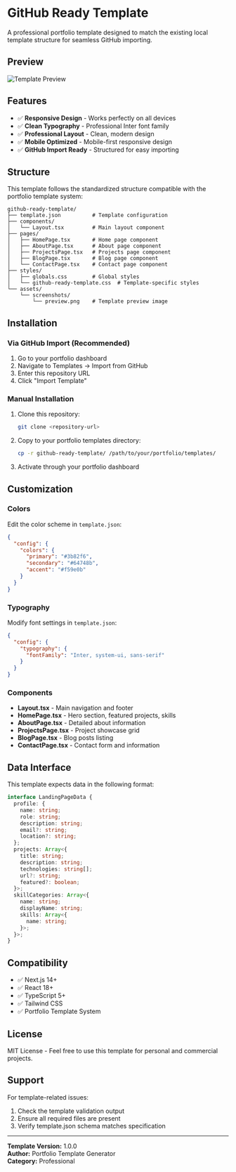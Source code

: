 # GitHub Ready Template

A professional portfolio template designed to match the existing local template structure for seamless GitHub importing.

## Preview

![Template Preview](assets/screenshots/preview.png)

## Features

- ✅ **Responsive Design** - Works perfectly on all devices
- ✅ **Clean Typography** - Professional Inter font family
- ✅ **Professional Layout** - Clean, modern design
- ✅ **Mobile Optimized** - Mobile-first responsive design
- ✅ **GitHub Import Ready** - Structured for easy importing

## Structure

This template follows the standardized structure compatible with the portfolio template system:

```
github-ready-template/
├── template.json          # Template configuration
├── components/
│   └── Layout.tsx         # Main layout component
├── pages/
│   ├── HomePage.tsx       # Home page component
│   ├── AboutPage.tsx      # About page component  
│   ├── ProjectsPage.tsx   # Projects page component
│   ├── BlogPage.tsx       # Blog page component
│   └── ContactPage.tsx    # Contact page component
├── styles/
│   ├── globals.css        # Global styles
│   └── github-ready-template.css  # Template-specific styles
└── assets/
    └── screenshots/
        └── preview.png    # Template preview image
```

## Installation

### Via GitHub Import (Recommended)

1. Go to your portfolio dashboard
2. Navigate to Templates → Import from GitHub
3. Enter this repository URL
4. Click "Import Template"

### Manual Installation

1. Clone this repository:
   ```bash
   git clone <repository-url>
   ```

2. Copy to your portfolio templates directory:
   ```bash
   cp -r github-ready-template/ /path/to/your/portfolio/templates/
   ```

3. Activate through your portfolio dashboard

## Customization

### Colors

Edit the color scheme in `template.json`:

```json
{
  "config": {
    "colors": {
      "primary": "#3b82f6",
      "secondary": "#64748b", 
      "accent": "#f59e0b"
    }
  }
}
```

### Typography

Modify font settings in `template.json`:

```json
{
  "config": {
    "typography": {
      "fontFamily": "Inter, system-ui, sans-serif"
    }
  }
}
```

### Components

- **Layout.tsx** - Main navigation and footer
- **HomePage.tsx** - Hero section, featured projects, skills
- **AboutPage.tsx** - Detailed about information
- **ProjectsPage.tsx** - Project showcase grid
- **BlogPage.tsx** - Blog posts listing
- **ContactPage.tsx** - Contact form and information

## Data Interface

This template expects data in the following format:

```typescript
interface LandingPageData {
  profile: {
    name: string;
    role: string;
    description: string;
    email?: string;
    location?: string;
  };
  projects: Array<{
    title: string;
    description: string;
    technologies: string[];
    url?: string;
    featured?: boolean;
  }>;
  skillCategories: Array<{
    name: string;
    displayName: string;
    skills: Array<{
      name: string;
    }>;
  }>;
}
```

## Compatibility

- ✅ Next.js 14+
- ✅ React 18+
- ✅ TypeScript 5+
- ✅ Tailwind CSS
- ✅ Portfolio Template System

## License

MIT License - Feel free to use this template for personal and commercial projects.

## Support

For template-related issues:
1. Check the template validation output
2. Ensure all required files are present
3. Verify template.json schema matches specification

---

**Template Version:** 1.0.0  
**Author:** Portfolio Template Generator  
**Category:** Professional
